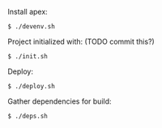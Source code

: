 Install apex:

```
$ ./devenv.sh
```

Project initialized with: (TODO commit this?)

```
$ ./init.sh
```

Deploy:

```
$ ./deploy.sh
```

Gather dependencies for build:

```
$ ./deps.sh
```
